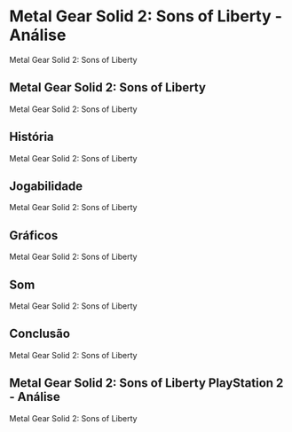 ---
---

# Metal Gear Solid 2: Sons of Liberty - Análise

Metal Gear Solid 2: Sons of Liberty

## Metal Gear Solid 2: Sons of Liberty

Metal Gear Solid 2: Sons of Liberty

## História

Metal Gear Solid 2: Sons of Liberty

## Jogabilidade

Metal Gear Solid 2: Sons of Liberty

## Gráficos

Metal Gear Solid 2: Sons of Liberty

## Som

Metal Gear Solid 2: Sons of Liberty

## Conclusão

Metal Gear Solid 2: Sons of Liberty

## Metal Gear Solid 2: Sons of Liberty PlayStation 2 - Análise

Metal Gear Solid 2: Sons of Liberty
